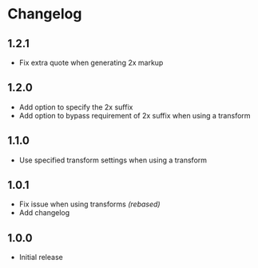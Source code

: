 # Changelog

## 1.2.1
- Fix extra quote when generating 2x markup

## 1.2.0
- Add option to specify the 2x suffix
- Add option to bypass requirement of 2x suffix when using a transform

## 1.1.0
- Use specified transform settings when using a transform

## 1.0.1
- Fix issue when using transforms *(rebased)*
- Add changelog

## 1.0.0
- Initial release
